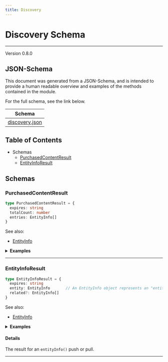 ```yaml
---
title: Discovery
---
```

# Discovery Schema
---
Version 0.8.0


## JSON-Schema
This document was generated from a JSON-Schema, and is intended to provide a human readable overview and examples of the methods contained in the module.

For the full schema, see the link below.

| Schema |
|--------|
| [discovery.json](https://github.com/rdkcentral/firebolt-openrpc/blob/feature/badger-parity/src/schemas/discovery.json) |

## Table of Contents
 
 - Schemas
    - [PurchasedContentResult](#purchasedcontentresult)
    - [EntityInfoResult](#entityinforesult)


## Schemas

### PurchasedContentResult

```typescript
type PurchasedContentResult = {
  expires: string
  totalCount: number
  entries: EntityInfo[]
}
```

See also: 

 - [EntityInfo](../../schemas/entertainment#entityinfo)


<details>
  <summary><b>Examples</b></summary>

```json
```

</details>




---

### EntityInfoResult

```typescript
type EntityInfoResult = {
  expires: string
  entity: EntityInfo       // An EntityInfo object represents an "entity" on the platform. Currently, only entities of type `program` are supported. `programType` must be supplied to identify the program type.
  related?: EntityInfo[]
}
```

See also: 

 - [EntityInfo](../../schemas/entertainment#entityinfo)


<details>
  <summary><b>Examples</b></summary>

```json
```

</details>


#### Details

The result for an `entityInfo()` push or pull.


---


